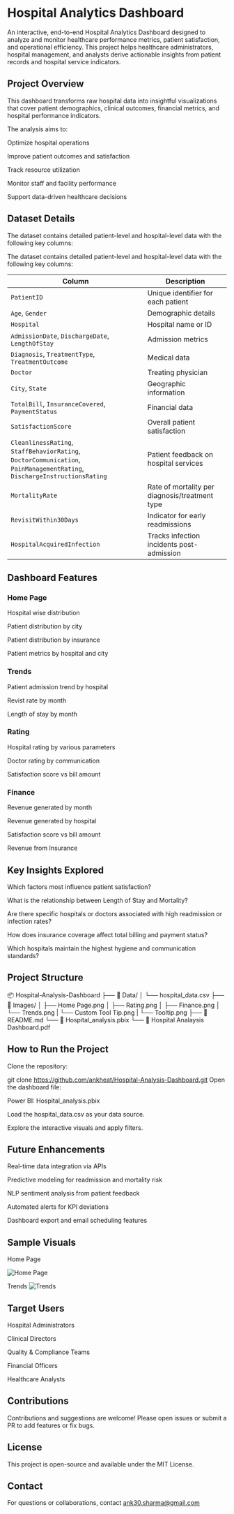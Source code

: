 # Hospital Analytics Dashboard
An interactive, end-to-end Hospital Analytics Dashboard designed to analyze and monitor healthcare performance metrics, patient satisfaction, and operational efficiency. This project helps healthcare administrators, hospital management, and analysts derive actionable insights from patient records and hospital service indicators.

## Project Overview
This dashboard transforms raw hospital data into insightful visualizations that cover patient demographics, clinical outcomes, financial metrics, and hospital performance indicators.

The analysis aims to:

Optimize hospital operations

Improve patient outcomes and satisfaction

Track resource utilization

Monitor staff and facility performance

Support data-driven healthcare decisions

## Dataset Details
The dataset contains detailed patient-level and hospital-level data with the following key columns:

The dataset contains detailed patient-level and hospital-level data with the following key columns:

| Column | Description |
|--------|-------------|
| `PatientID` | Unique identifier for each patient |
| `Age`, `Gender` | Demographic details |
| `Hospital` | Hospital name or ID |
| `AdmissionDate`, `DischargeDate`, `LengthOfStay` | Admission metrics |
| `Diagnosis`, `TreatmentType`, `TreatmentOutcome` | Medical data |
| `Doctor` | Treating physician |
| `City`, `State` | Geographic information |
| `TotalBill`, `InsuranceCovered`, `PaymentStatus` | Financial data |
| `SatisfactionScore` | Overall patient satisfaction |
| `CleanlinessRating`, `StaffBehaviorRating`, `DoctorCommunication`, `PainManagementRating`, `DischargeInstructionsRating` | Patient feedback on hospital services |
| `MortalityRate` | Rate of mortality per diagnosis/treatment type |
| `RevisitWithin30Days` | Indicator for early readmissions |
| `HospitalAcquiredInfection` | Tracks infection incidents post-admission |


## Dashboard Features
### Home Page
Hospital wise distribution

Patient distribution by city

Patient distribution by insurance

Patient metrics by hospital and city

### Trends
Patient admission trend by hospital

Revist rate by month

Length of stay by month


### Rating
Hospital rating by various parameters

Doctor rating by communication

Satisfaction score vs bill amount

### Finance
Revenue generated by month

Revenue generated by hospital

Satisfaction score vs bill amount

Revenue from Insurance

## Key Insights Explored
Which factors most influence patient satisfaction?

What is the relationship between Length of Stay and Mortality?

Are there specific hospitals or doctors associated with high readmission or infection rates?

How does insurance coverage affect total billing and payment status?

Which hospitals maintain the highest hygiene and communication standards?

## Project Structure

📦 Hospital-Analysis-Dashboard
├── 📂 Data/
│   └── hospital_data.csv
├── 📂 Images/
│   ├── Home Page.png
│   ├── Rating.png
│   ├── Finance.png
│   └── Trends.png
|   └── Custom Tool Tip.png
|   └── Tooltip.png
├── 📄 README.md
└── 📄 Hospital_analysis.pbix
└── 📄 Hospital Analaysis Dashboard.pdf

## How to Run the Project
Clone the repository:

git clone https://github.com/ankheat/Hospital-Analysis-Dashboard.git
Open the dashboard file:

Power BI: Hospital_analysis.pbix

Load the hospital_data.csv as your data source.

Explore the interactive visuals and apply filters.
## Future Enhancements
Real-time data integration via APIs

Predictive modeling for readmission and mortality risk

NLP sentiment analysis from patient feedback

Automated alerts for KPI deviations

Dashboard export and email scheduling features

## Sample Visuals

Home Page

![Home Page](https://github.com/user-attachments/assets/bcc4ac38-02bb-41be-9737-db4ce936f2c8)

Trends
![Trends](https://github.com/user-attachments/assets/20df1946-b538-4922-adb4-8d8b24f0909c)


## Target Users
Hospital Administrators

Clinical Directors

Quality & Compliance Teams

Financial Officers

Healthcare Analysts

## Contributions
Contributions and suggestions are welcome!
Please open issues or submit a PR to add features or fix bugs.

## License
This project is open-source and available under the MIT License.

## Contact
For questions or collaborations, contact ank30.sharma@gmail.com

